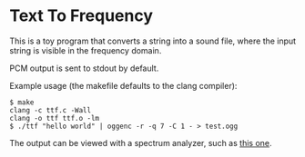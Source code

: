 Text To Frequency
=================
This is a toy program that converts a string into a sound file, where the input
string is visible in the frequency domain.

PCM output is sent to stdout by default.

Example usage (the makefile defaults to the clang compiler):

```console
$ make
clang -c ttf.c -Wall
clang -o ttf ttf.o -lm
$ ./ttf "hello world" | oggenc -r -q 7 -C 1 - > test.ogg
```

The output can be viewed with a spectrum analyzer, such as [this
one](https://www.dcode.fr/spectral-analysis).
